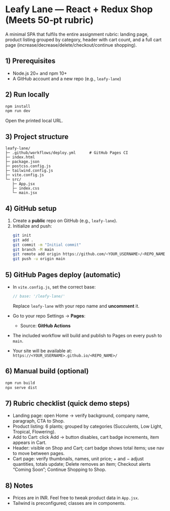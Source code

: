 # Leafy Lane — React + Redux Shop (Meets 50‑pt rubric)

A minimal SPA that fulfils the entire assignment rubric: landing page, product listing grouped by category, header with cart count, and a full cart page (increase/decrease/delete/checkout/continue shopping).

## 1) Prerequisites
- Node.js 20+ and npm 10+
- A GitHub account and a new repo (e.g., `leafy-lane`)

## 2) Run locally
```bash
npm install
npm run dev
```
Open the printed local URL.

## 3) Project structure
```
leafy-lane/
├─ .github/workflows/deploy.yml      # GitHub Pages CI
├─ index.html
├─ package.json
├─ postcss.config.js
├─ tailwind.config.js
├─ vite.config.js
└─ src/
   ├─ App.jsx
   ├─ index.css
   └─ main.jsx
```

## 4) GitHub setup
1. Create a **public** repo on GitHub (e.g., `leafy-lane`).
2. Initialize and push:
   ```bash
   git init
   git add .
   git commit -m "Initial commit"
   git branch -M main
   git remote add origin https://github.com/<YOUR_USERNAME>/<REPO_NAME>.git
   git push -u origin main
   ```

## 5) GitHub Pages deploy (automatic)
- In `vite.config.js`, set the correct base:
  ```js
  // base: '/leafy-lane/'
  ```
  Replace `leafy-lane` with your repo name and **uncomment** it.

- Go to your repo Settings → **Pages**:
  - Source: **GitHub Actions**

- The included workflow will build and publish to Pages on every push to `main`.
- Your site will be available at:
  `https://<YOUR_USERNAME>.github.io/<REPO_NAME>/`

## 6) Manual build (optional)
```bash
npm run build
npx serve dist
```

## 7) Rubric checklist (quick demo steps)
- Landing page: open Home → verify background, company name, paragraph, CTA to Shop.
- Product listing: 6 plants; grouped by categories (Succulents, Low Light, Tropical, Flowering).
- Add to Cart: click Add → button disables, cart badge increments, item appears in Cart.
- Header: visible on Shop and Cart; cart badge shows total items; use nav to move between pages.
- Cart page: verify thumbnails, names, unit price; + and − adjust quantities, totals update; Delete removes an item; Checkout alerts “Coming Soon”; Continue Shopping to Shop.

## 8) Notes
- Prices are in INR. Feel free to tweak product data in `App.jsx`.
- Tailwind is preconfigured; classes are in components.
